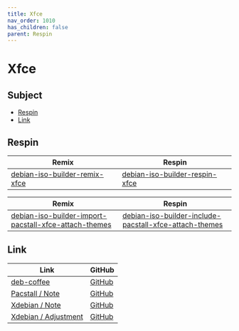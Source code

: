 ```yaml
---
title: Xfce
nav_order: 1010
has_children: false
parent: Respin
---
```



# Xfce




## Subject

* [Respin](#respin)
* [Link](#link)



## Respin

| Remix  | Respin |
| ------ | ------ |
| [debian-iso-builder-remix-xfce](https://github.com/samwhelp/debian-iso-builder-remix-xfce) | [debian-iso-builder-respin-xfce](https://github.com/samwhelp/debian-iso-builder-respin-xfce) |


| Remix  | Respin |
| ------ | ------ |
| [debian-iso-builder-import-pacstall-xfce-attach-themes](https://github.com/samwhelp/debian-iso-builder-import-pacstall-xfce-attach-themes) | [debian-iso-builder-include-pacstall-xfce-attach-themes](https://github.com/samwhelp/debian-iso-builder-include-pacstall-xfce-attach-themes) |




## Link

| Link | GitHub |
| ---- | ------ |
| [deb-coffee](https://samwhelp.github.io/deb-coffee/) | [GitHub](https://github.com/samwhelp/deb-coffee) |
| [Pacstall / Note](https://samwhelp.github.io/note-about-pacstall/) | [GitHub](https://github.com/samwhelp/note-about-pacstall) |
| [Xdebian / Note](https://samwhelp.github.io/note-about-xdebian/) | [GitHub](https://github.com/samwhelp/note-about-xdebian) |
| [Xdebian / Adjustment](https://samwhelp.github.io/xdebian-adjustment/) | [GitHub](https://github.com/samwhelp/xdebian-adjustment) |
